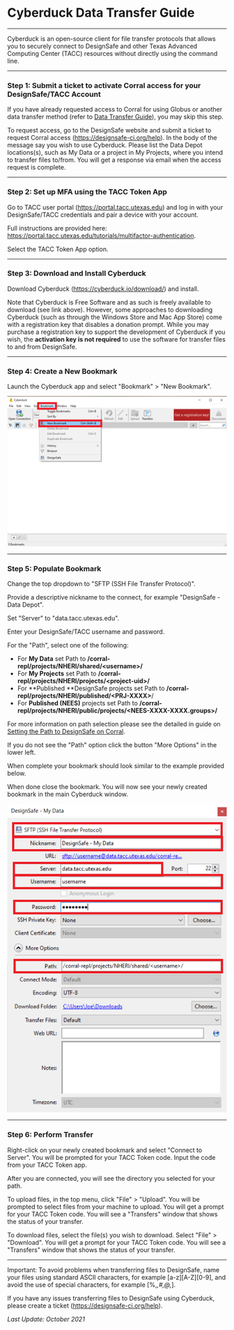 # Cyberduck Data Transfer Guide

---
Cyberduck is an open-source client for file transfer protocols that allows you to securely connect to DesignSafe and other Texas Advanced Computing Center (TACC) resources without directly using the command line.

---
### Step 1: Submit a ticket to activate Corral access for your DesignSafe/TACC Account

If you have already requested access to Corral for using Globus or another data transfer method (refer to <a href="../datatransfer">Data Transfer Guide</a>), you may skip this step.

To request access, go to the DesignSafe website and submit a ticket to request Corral access (<a href="https://designsafe-ci.org/help">https://designsafe-ci.org/help</a>). In the body of the message say you wish to use Cyberduck. Please list the Data Depot locations(s), such as My Data or a project in My Projects, where you intend to transfer files to/from. You will get a response via email when the access request is complete.

---
### Step 2: Set up MFA using the TACC Token App

Go to TACC user portal (<a href="https://portal.tacc.utexas.edu">https://portal.tacc.utexas.edu)</a> and log in with your DesignSafe/TACC credentials and pair a device with your account.

Full instructions are provided here: <a href="https://portal.tacc.utexas.edu/tutorials/multifactor-authentication">https://portal.tacc.utexas.edu/tutorials/multifactor-authentication</a>.

Select the TACC Token App option.

---
### Step 3: Download and Install Cyberduck

Download Cyberduck (<a href="https://cyberduck.io/download/">https://cyberduck.io/download/</a>) and install.

Note that Cyberduck is Free Software and as such is freely available to download (see link above). However, some approaches to downloading Cyberduck (such as through the Windows Store and Mac App Store) come with a registration key that disables a donation prompt. While you may purchase a registration key to support the development of Cyberduck if you wish, the **activation key is not required** to use the software for transfer files to and from DesignSafe.

---
### Step 4: Create a New Bookmark

Launch the Cyberduck app and select "Bookmark" &gt; "New Bookmark".

![Figure 1. Bookmark](./imgs/cyberduck-1.png)

---
### Step 5: Populate Bookmark

Change the top dropdown to "SFTP (SSH File Transfer Protocol)".

Provide a descriptive nickname to the connect, for example "DesignSafe - Data Depot".

Set "Server" to "data.tacc.utexas.edu".

Enter your DesignSafe/TACC username and password.

For the "Path", select one of the following:

* For **My Data** set Path to **/corral-repl/projects/NHERI/shared/&lt;username&gt;/**
* For **My Projects** set Path to **/corral-repl/projects/NHERI/projects/&lt;project-uid&gt;/**
* For **Published **DesignSafe projects set Path to **/corral-repl/projects/NHERI/published/&lt;PRJ-XXXX&gt;**/
* For **Published (NEES)** projects set Path to **/corral-repl/projects/NHERI/public/projects/&lt;NEES-XXXX-XXXX.groups&gt;/**

For more information on path selection please see the detailed in guide on <a href="../settingpathtodesignsafe">Setting the Path to DesignSafe on Corral</a>.

If you do not see the "Path" option click the button "More Options" in the lower left.

When complete your bookmark should look similar to the example provided below.

When done close the bookmark. You will now see your newly created bookmark in the main Cyberduck window.

![Figure 2. Bookmark Filled](imgs/cyberduck-2.png)

---
### Step 6: Perform Transfer

Right-click on your newly created bookmark and select "Connect to Server". You will be prompted for your TACC Token code.  Input the code from your TACC Token app.

After you are connected, you will see the directory you selected for your path.

To upload files, in the top menu, click "File" &gt; "Upload". You will be prompted to select files from your machine to upload.  You will get a prompt for your TACC Token code. You will see a "Transfers" window that shows the status of your transfer.

To download files, select the file(s) you wish to download. Select "File" &gt; "Download". You will get a prompt for your TACC Token code. You will see a "Transfers" window that shows the status of your transfer.

---
Important: To avoid problems when transferring files to DesignSafe, name your files using standard ASCII characters, for example [a-z][A-Z][0-9], and avoid the use of special characters, for example [%,*,#,@,*].

If you have any issues transferring files to DesignSafe using Cyberduck, please create a ticket (<a href="https://designsafe-ci.org/help">https://designsafe-ci.org/help</a>).

*Last Update: October 2021*

